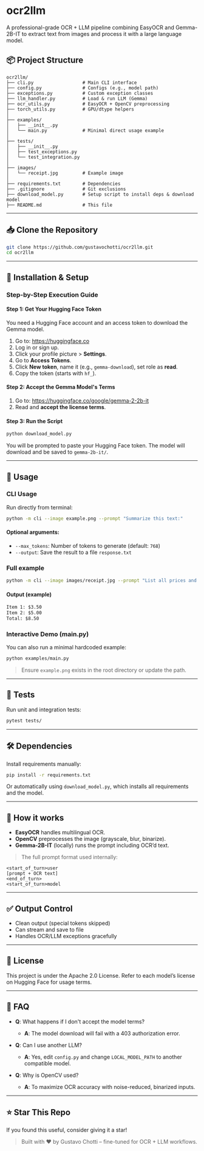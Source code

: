 # ocr2llm

A professional-grade OCR + LLM pipeline combining EasyOCR and Gemma-2B-IT to extract text from images and process it with a large language model.

## 📦 Project Structure

```
ocr2llm/
├── cli.py                  # Main CLI interface
├── config.py               # Configs (e.g., model path)
├── exceptions.py           # Custom exception classes
├── llm_handler.py          # Load & run LLM (Gemma)
├── ocr_utils.py            # EasyOCR + OpenCV preprocessing
├── torch_utils.py          # GPU/dtype helpers
│
├── examples/
│   ├── __init__.py  
│   └── main.py             # Minimal direct usage example
│
├── tests/
│   ├── __init__.py
│   ├── test_exceptions.py
│   └── test_integration.py
│
├── images/
│   └── receipt.jpg         # Example image
│
├── requirements.txt        # Dependencies
├── .gitignore              # Git exclusions
├── download_model.py       # Setup script to install deps & download model
├── README.md               # This file
```

---

## 📥 Clone the Repository
```bash
git clone https://github.com/gustavochotti/ocr2llm.git
cd ocr2llm
```

---

## 🔧 Installation & Setup

### Step-by-Step Execution Guide

#### Step 1: Get Your Hugging Face Token
You need a Hugging Face account and an access token to download the Gemma model.

1. Go to: https://huggingface.co
2. Log in or sign up.
3. Click your profile picture > **Settings**.
4. Go to **Access Tokens**.
5. Click **New token**, name it (e.g., `gemma-download`), set role as **read**.
6. Copy the token (starts with `hf_`).

#### Step 2: Accept the Gemma Model's Terms

1. Go to: https://huggingface.co/google/gemma-2-2b-it
2. Read and **accept the license terms**.

#### Step 3: Run the Script
```bash
python download_model.py
```
You will be prompted to paste your Hugging Face token. The model will download and be saved to `gemma-2b-it/`.

---

## 🚀 Usage

### CLI Usage
Run directly from terminal:
```bash
python -m cli --image example.png --prompt "Summarize this text:"
```

#### Optional arguments:
- `--max_tokens`: Number of tokens to generate (default: `768`)
- `--output`: Save the result to a file `response.txt`

### Full example
```bash
python -m cli --image images/receipt.jpg --prompt "List all prices and total." --max_tokens 512 --output
```

#### Output (example)
```txt
Item 1: $3.50
Item 2: $5.00
Total: $8.50
```

### Interactive Demo (main.py)
You can also run a minimal hardcoded example:
```bash
python examples/main.py
```
> Ensure `example.png` exists in the root directory or update the path.

---

## 🧪 Tests
Run unit and integration tests:
```bash
pytest tests/
```

---

## 🛠 Dependencies
Install requirements manually:
```bash
pip install -r requirements.txt
```
Or automatically using `download_model.py`, which installs all requirements and the model.

---

## 🧠 How it works
- **EasyOCR** handles multilingual OCR.
- **OpenCV** preprocesses the image (grayscale, blur, binarize).
- **Gemma-2B-IT** (locally) runs the prompt including OCR’d text.

> The full prompt format used internally:
```
<start_of_turn>user
[prompt + OCR text]
<end_of_turn>
<start_of_turn>model
```

---

## ✅ Output Control
- Clean output (special tokens skipped)
- Can stream and save to file
- Handles OCR/LLM exceptions gracefully

---

## 📂 License
This project is under the Apache 2.0 License. Refer to each model’s license on Hugging Face for usage terms.

---

## 🙋 FAQ
- **Q**: What happens if I don't accept the model terms?
  - **A**: The model download will fail with a 403 authorization error.

- **Q**: Can I use another LLM?
  - **A**: Yes, edit `config.py` and change `LOCAL_MODEL_PATH` to another compatible model.

- **Q**: Why is OpenCV used?
  - **A**: To maximize OCR accuracy with noise-reduced, binarized inputs.

---

## ⭐️ Star This Repo
If you found this useful, consider giving it a star!

> Built with ❤️ by Gustavo Chotti – fine-tuned for OCR + LLM workflows.
